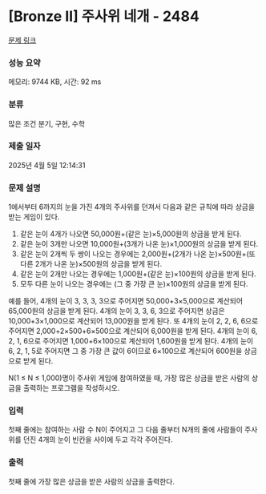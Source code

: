 # [Bronze II] 주사위 네개 - 2484 

[문제 링크](https://www.acmicpc.net/problem/2484) 

### 성능 요약

메모리: 9744 KB, 시간: 92 ms

### 분류

많은 조건 분기, 구현, 수학

### 제출 일자

2025년 4월 5일 12:14:31

### 문제 설명

<p>1에서부터 6까지의 눈을 가진 4개의 주사위를 던져서 다음과 같은 규칙에 따라 상금을 받는 게임이 있다. </p>

<ol>
	<li>같은 눈이 4개가 나오면 50,000원+(같은 눈)×5,000원의 상금을 받게 된다. </li>
	<li>같은 눈이 3개만 나오면 10,000원+(3개가 나온 눈)×1,000원의 상금을 받게 된다. </li>
	<li>같은 눈이 2개씩 두 쌍이 나오는 경우에는 2,000원+(2개가 나온 눈)×500원+(또 다른 2개가 나온 눈)×500원의 상금을 받게 된다.</li>
	<li>같은 눈이 2개만 나오는 경우에는 1,000원+(같은 눈)×100원의 상금을 받게 된다. </li>
	<li>모두 다른 눈이 나오는 경우에는 (그 중 가장 큰 눈)×100원의 상금을 받게 된다.  </li>
</ol>

<p>예를 들어, 4개의 눈이 3, 3, 3, 3으로 주어지면 50,000+3×5,000으로 계산되어 65,000원의 상금을 받게 된다. 4개의 눈이 3, 3, 6, 3으로 주어지면 상금은 10,000+3×1,000으로 계산되어 13,000원을 받게 된다. 또 4개의 눈이 2, 2, 6, 6으로 주어지면 2,000+2×500+6×500으로 계산되어 6,000원을 받게 된다. 4개의 눈이 6, 2, 1, 6으로 주어지면 1,000+6×100으로 계산되어 1,600원을 받게 된다. 4개의 눈이 6, 2, 1, 5로 주어지면 그 중 가장 큰 값이 6이므로 6×100으로 계산되어 600원을 상금으로 받게 된다.</p>

<p>N(1 ≤ N ≤ 1,000)명이 주사위 게임에 참여하였을 때, 가장 많은 상금을 받은 사람의 상금을 출력하는 프로그램을 작성하시오.</p>

### 입력 

 <p>첫째 줄에는 참여하는 사람 수 N이 주어지고 그 다음 줄부터 N개의 줄에 사람들이 주사위를 던진 4개의 눈이 빈칸을 사이에 두고 각각 주어진다.</p>

### 출력 

 <p>첫째 줄에 가장 많은 상금을 받은 사람의 상금을 출력한다.</p>

